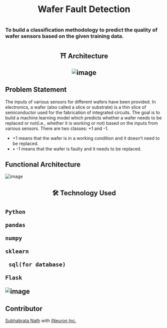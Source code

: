 <h1 align="center">Wafer Fault Detection <h1>
 
### To build a classification methodology to predict the quality of wafer sensors based on the given training data.

  
<h2 align="center">⛩ Architecture

 
 
![image](https://user-images.githubusercontent.com/85347886/137638160-1e2932af-e0ee-4dec-a00f-8552b06a96d0.png)
<h2>
 
 
 ## Problem Statement
 
The inputs of various sensors for different wafers have been provided. In electronics, a wafer (also called a slice or substrate) is a thin slice of semiconductor used for the fabrication of integrated circuits. The goal is to build a machine learning model which predicts whether a wafer needs to be replaced or not(i.e., whether it is working or not) based on the inputs from various sensors. There are two classes: +1 and -1. 
* 	+1 means that the wafer is in a working condition and it doesn’t need to be replaced.
* •	-1 means that the wafer is faulty and it needs to be replaced. 
 

##	Functional Architecture
![image](https://user-images.githubusercontent.com/85347886/137639174-37f387fb-6597-473b-877c-9261ff9522b6.png)

 
 
 <h2 align="center">🛠 Technology Used <h2>
 
 ```
Python
```
```
pandas
```
```
numpy
```
```
sklearn
```
``` 
 sql(for database)
```
```
Flask
```

![image](https://user-images.githubusercontent.com/85347886/137639175-fa684945-a0ba-47a8-8043-d318ad7d62cb.png)

  
## Contributor
[Subhabrata Nath](https://www.linkedin.com/in/subhabrata-nath-181375115/) with [iNeuron Inc.](https://ineuron.ai/)
 
